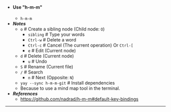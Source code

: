 - #### Use "h-m-m"
    - `h-m-m`
- ***Notes***
    - `o` # Create a sibling node (Child node: `O`)
        - `sibling` # Type your words
        - `Ctrl-w` # Delete a word
        - `Ctrl-c` # Cancel (The current operation) Or `Ctrl-[`
        - `e` # Edit (Current node)
    - `d` # Delete (Current node)
        - `u` # Undo
    - `S` # Rename (Current file)
    - `/` # Search
        - `n` # Next (Opposite: `N`)
    - `yay --sync h-m-m-git` # Install dependencies
    - Because to use a mind map tool in the terminal.
- ***References***
    - https://github.com/nadrad/h-m-m#default-key-bindings
- ---
